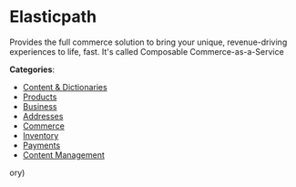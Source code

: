 # Elasticpath


Provides the full commerce solution to bring your unique, revenue-driving experiences to life, fast.  It's called Composable Commerce-as-a-Service



**Categories**:
- [Content & Dictionaries](https://github.com/apis-list/apis-list#content-and-dictionaries)
- [Products](https://github.com/apis-list/apis-list#products)
- [Business](https://github.com/apis-list/apis-list#business)
- [Addresses](https://github.com/apis-list/apis-list#addresses)
- [Commerce](https://github.com/apis-list/apis-list#commerce)
- [Inventory](https://github.com/apis-list/apis-list#inventory)
- [Payments](https://github.com/apis-list/apis-list#payments)
- [Content Management](https://github.com/apis-list/apis-list#content-management)



ory)



